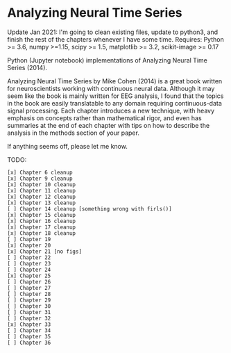 # Analyzing Neural Time Series

Update Jan 2021: I'm going to clean existing files, update to python3, and finish the rest of the chapters whenever I 
have some time. 
Requires: Python >= 3.6, numpy >=1.15, scipy >= 1.5, matplotlib >= 3.2, scikit-image >= 0.17

Python (Jupyter notebook) implementations of Analyzing Neural Time Series (2014).

Analyzing Neural Time Series by Mike Cohen (2014) is a great book written for neuroscientists working with continuous neural data. 
Although it may seem like the book is mainly written for EEG analysis, I found that the topics in the book are easily translatable to any domain requiring continuous-data signal processing.
Each chapter introduces a new technique, with heavy emphasis on concepts rather than mathematical rigor, and even has summaries at the end of each chapter with tips on how to describe the analysis in the methods section of your paper.

If anything seems off, please let me know.

TODO: 

    [x] Chapter 6 cleanup
    [x] Chapter 9 cleanup
    [x] Chapter 10 cleanup
    [x] Chapter 11 cleanup
    [x] Chapter 12 cleanup
    [x] Chapter 13 cleanup
    [ ] Chapter 14 cleanup [something wrong with firls()]
    [x] Chapter 15 cleanup
    [x] Chapter 16 cleanup
    [x] Chapter 17 cleanup
    [x] Chapter 18 cleanup
    [ ] Chapter 19 
    [x] Chapter 20 
    [x] Chapter 21 [no figs]
    [ ] Chapter 22 
    [ ] Chapter 23 
    [ ] Chapter 24 
    [x] Chapter 25 
    [ ] Chapter 26 
    [ ] Chapter 27 
    [ ] Chapter 28 
    [ ] Chapter 29 
    [ ] Chapter 30 
    [ ] Chapter 31 
    [ ] Chapter 32 
    [x] Chapter 33 
    [ ] Chapter 34 
    [ ] Chapter 35 
    [ ] Chapter 36 
